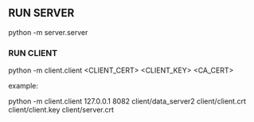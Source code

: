 ## RUN SERVER
python -m server.server

### RUN CLIENT

python -m client.client <HOSTNAME> <PORT> <DATABASE> <CLIENT_CERT> <CLIENT_KEY> <CA_CERT>

example:

python -m client.client 127.0.0.1 8082 client/data_server2 client/client.crt client/client.key client/server.crt
